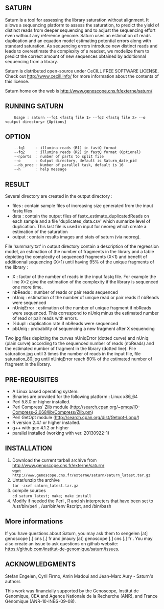 ## SATURN

Saturn is a tool for assessing the library saturation without alignment.
It allows a sequencing platform to assess the saturation,
to predict the yield of distinct reads from deeper sequencing and to adjust
the sequencing effort even without any reference genome.
Saturn uses an estimation of reads duplication and an equation model estimating
potential errors along with standard saturation.
As sequencing errors introduce new distinct reads and leads to overestimate
the complexity of a readset, we modelize them to predict the correct amount
of new sequences obtained by additionnal sequencing from a library.

Saturn is distributed open-source under CeCILL 
FREE SOFTWARE LICENSE. Check out http://www.cecill.info/
for more information about the contents of this license.

Saturn home on the web is http://www.genoscope.cns.fr/externe/saturn/


## RUNNING SATURN

        Usage : saturn --fq1 <fastq file 1> --fq2 <fastq file 2> --o <output directory> {Options}

## OPTION

        --fq1     : illumina reads (R1) in fastQ format
        --fq2     : illumina reads (R2) in fastQ format (Optional)
        --nparts  : number of parts to split file
        --o       : Output directory, default is Saturn_date_pid
        --nb_proc : Number of parallel task, default is 16
        --h       : help message


## RESULT

Several directory are created in the output directory : 
  - files : contain sample files of increasing size generated from the input fastq files  
  - data : contain the output files of fastx_estimate_duplicatedReads on each sample and a file 'duplicates_data.csv' which sumarize level of duplication. This last file is used in input for neoreg which create a estimation of the saturation
  - output : contain results images and stats of saturn (via neoreg).

File 'summary.txt' in output directory contain a description of the regression model, an estimation of the number of fragments in the library and a table depicting the complexity of sequenced fragments (X<1) and benefit of additionnal sequencing (X>1) until having 95% of the unique fragments of the library :
  - X : factor of the number of reads in the input fastq file. For example the line X=2 give the estimation of the complexity if the library is sequenced one more time.
  - nbReads : number of reads or pair reads sequenced
  - nUniq : estimation of the number of unique read or pair reads if nbReads were sequenced
  - nUniqError : estimation of the number of unique fragment if nbReads were sequenced. This correspond to nUniq minus the estimated number of read or pair reads with errors.
  - %dupl : duplication rate if nbReads were sequenced
  - pbUniq : probability of sequencing a new fragment after X sequencing

Two jpg files depicting the curves nUniqError (dotted curve) and nUniq (plain curve) according to the sequenced number of reads (nbReads) and the estimated number of fragment in the library (dotted line). File saturation.jpg until 3 times the number of reads in the input file, file saturation_80.jpg until nUniqError reach 80% of the estimated number of fragment in the library.
  


## PRE-REQUISITES

  - A Linux based operating system.
  - Binaries are provided for the following platform : Linux x86_64
  - Perl 5.8.0 or higher installed.
  - Perl Compress' Zlib module (http://search.cpan.org/~pmqs/IO-Compress-2.068/lib/Compress/Zlib.pm)
  - Perl GetOpt module (http://search.cpan.org/dist/Getopt-Long/)
  - R version 2.4.1 or higher installed.
  - g++ with gcc 4.1.2 or higher
  - parallel installed (working with ver. 20130922-1)


## INSTALLATION

  1. Download the current tarball archive from http://www.genoscope.cns.fr/externe/saturn/      
  `wget http://www.genoscope.cns.fr/externe/saturn/saturn_latest.tar.gz`
  2. Untar/unzip the archive    
  `tar -zxvf saturn_latest.tar.gz`
  3. compile sources    
  `cd saturn_latest; make; make install`
  4. Modify if needed the Perl , R and sh interpreters that have been set to 
     /usr/bin/perl , /usr/bin/env Rscript, and /bin/bash


## More informations

If you have questions about Saturn, you may ask them to sengelen [at] genoscope [.] cns [.] fr and jmaury [at] genoscope [.] cns [.] fr . You may also create an issue to ask questions on github website: https://github.com/institut-de-genomique/saturn/issues. 


## ACKNOWLEDGMENTS

Stefan Engelen, Cyril Firmo, Amin Madoui and Jean-Marc Aury - Saturn's authors

This work was financially supported by the Genoscope, 
Institut de Genomique, CEA and Agence Nationale de la 
Recherche (ANR), and France Génomique (ANR-10-INBS-09-08).
